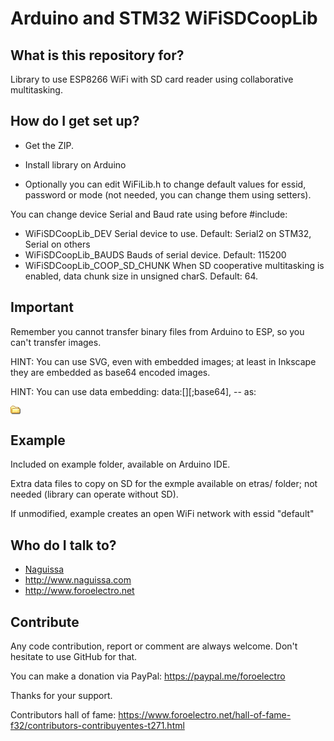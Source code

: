 # Arduino and STM32 WiFiSDCoopLib


## What is this repository for? ##

Library to use ESP8266 WiFi with SD card reader using collaborative multitasking.



## How do I get set up? ##

 * Get the ZIP.
 * Install library on Arduino

 * Optionally you can edit WiFiLib.h to change default values for essid, password or mode (not needed, you can change them using setters).


You can change device Serial and Baud rate using before #include:
 * WiFiSDCoopLib_DEV Serial device to use. Default: Serial2 on STM32, Serial on others
 * WiFiSDCoopLib_BAUDS Bauds of serial device. Default: 115200
 * WiFiSDCoopLib_COOP_SD_CHUNK When SD cooperative multitasking is enabled, data chunk size in unsigned charS. Default: 64.


## Important ##

Remember you cannot transfer binary files from Arduino to ESP, so you can't transfer images.

HINT: You can use SVG, even with embedded images; at least in Inkscape they are embedded as base64 encoded images.

HINT: You can use data embedding: data:[<mediatype>][;base64],<data> -- as:

<img src="data:image/gif;base64,R0lGODlhEAAOALMAAOazToeHh0tLS/7LZv/0jvb29t/f3//Ub//ge8WSLf/rhf/3kdbW1mxsbP//mf///yH5BAAAAAAALAAAAAAQAA4AAARe8L1Ekyky67QZ1hLnjM5UUde0ECwLJoExKcppV0aCcGCmTIHEIUEqjgaORCMxIC6e0CcguWw6aFjsVMkkIr7g77ZKPJjPZqIyd7sJAgVGoEGv2xsBxqNgYPj/gAwXEQA7" width="16" height="14" alt="embedded folder icon">


## Example ##

Included on example folder, available on Arduino IDE.

Extra data files to copy on SD for the exmple available on etras/ folder; not needed (library can operate without SD).

If unmodified, example creates an open WiFi network with essid "default"



## Who do I talk to? ##

 * [Naguissa](https://github.com/Naguissa)
 * http://www.naguissa.com
 * http://www.foroelectro.net



## Contribute ##

Any code contribution, report or comment are always welcome. Don't hesitate to use GitHub for that.


You can make a donation via PayPal: https://paypal.me/foroelectro


Thanks for your support.


Contributors hall of fame: https://www.foroelectro.net/hall-of-fame-f32/contributors-contribuyentes-t271.html
